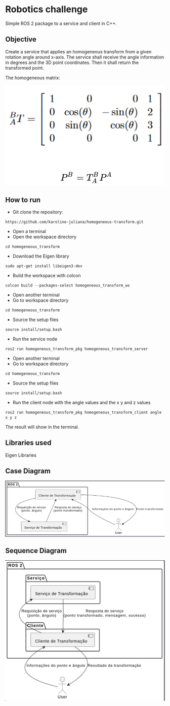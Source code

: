 # Robotics challenge
Simple ROS 2 package to a service and client in C++.

## Objective
Create a service that applies an homogeneous transform from a given rotation angle around x-axis. The service shall receive the angle information in degrees and the 3D point coordinates. Then it shall return the transformed point.

The homogeneous matrix:

![](https://github.com/karoline-juliana/homogeneous-transform/blob/main/utils/matrix.png)

## How to run
- Git clone the repository:
```
https://github.com/karoline-juliana/homogeneous-transform.git
```
- Open a terminal
- Open the workspace directory
```
cd homogeneous_transform
```
- Download the Eigen library
```
sudo apt-get install libeigen3-dev
```
- Build the workspace with colcon
```
colcon build --packages-select homogeneous_transform_ws
```
- Open another terminal
- Go to workspace directory
```
cd homogeneous_transform
```
- Source the setup files
```
source install/setup.bash
```
- Run the service node
```
ros2 run homogeneous_transform_pkg homogeneous_transform_server
```
- Open another terminal
-  Go to workspace directory
```
cd homogeneous_transform
```
- Source the setup files
```
source install/setup.bash
```
- Run the client node with the angle values and the x y and z values
```
ros2 run homogeneous_transform_pkg homogeneous_transform_client angle x y z
```

The result will show in the terminal.

## Libraries used
Eigen Libraries

## Case Diagram
![](https://github.com/karoline-juliana/homogeneous-transform/blob/main/utils/case_diagram.png)

## Sequence Diagram
![](https://github.com/karoline-juliana/homogeneous-transform/blob/main/utils/sequence_diagram.png)
